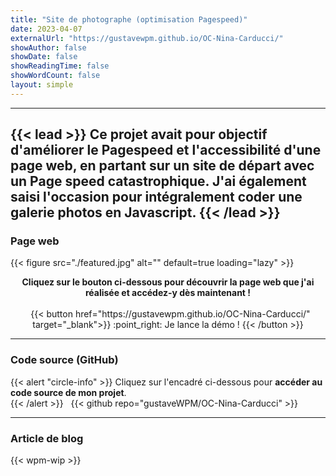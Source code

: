 ```yaml
---
title: "Site de photographe (optimisation Pagespeed)"
date: 2023-04-07
externalUrl: "https://gustavewpm.github.io/OC-Nina-Carducci/"
showAuthor: false
showDate: false
showReadingTime: false
showWordCount: false
layout: simple
---
```


---
{{< lead >}}
Ce projet avait pour objectif d'**améliorer le Pagespeed et l'accessibilité d'une page web**, en partant sur un site de départ avec un Page speed catastrophique.
J'ai également saisi l'occasion pour intégralement coder une galerie photos en Javascript.
{{< /lead >}}
---

### Page web

<div class="wpm blog-post-illustration-figure is-resized centered-figcaption">
{{< figure
    src="./featured.jpg"
    alt=""
    default=true
    loading="lazy"
>}}
</div>

<p align="center">
<strong>Cliquez sur le bouton ci-dessous pour découvrir la page web que j'ai réalisée et accédez-y dès maintenant !</strong><br /><br />
&nbsp;
{{< button href="https://gustavewpm.github.io/OC-Nina-Carducci/" target="_blank">}}
:point_right: Je lance la démo !
{{< /button >}}
</p>

---

### Code source (GitHub)

{{< alert "circle-info" >}}
Cliquez sur l'encadré ci-dessous pour **accéder au code source de mon projet**.  
{{< /alert >}}
&nbsp;
{{< github repo="gustaveWPM/OC-Nina-Carducci" >}}

---

### Article de blog

{{< wpm-wip >}}
